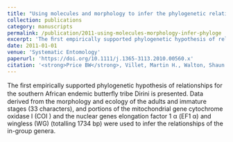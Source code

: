 ```yaml
---
title: "Using molecules and morphology to infer the phylogenetic relationships and evolutionary history of the Dirini (Nymphalidae: Satyrinae), a tribe of butterflies endemic to Southern Africa"
collection: publications
category: manuscripts
permalink: /publication/2011-using-molecules-morphology-infer-phyloge
excerpt: 'The ﬁrst empirically supported phylogenetic hypothesis of relationships for the southern African endemic butterﬂy tribe Dirini is presented.'
date: 2011-01-01
venue: 'Systematic Entomology'
paperurl: 'https://doi.org/10.1111/j.1365-3113.2010.00560.x'
citation: '<strong>Price BW</strong>, Villet, Martin H., Walton, Shaun M., Barker, Nigel P. (2011). &quot;Using molecules and morphology to infer the phylogenetic relationships and evolutionary history of the Dirini (Nymphalidae: Satyrinae), a tribe of butterflies endemic to Southern Africa.&quot; <i>Systematic Entomology</i> 36(2).'
---
```


The ﬁrst empirically supported phylogenetic hypothesis of relationships for the southern African endemic butterﬂy tribe Dirini is presented.  Data derived from the morphology and ecology of the adults and immature stages (33 characters), and portions of the mitochondrial gene cytochrome oxidase I (COI ) and the nuclear genes elongation factor 1 α (EF1 α) and wingless (WG) (totalling 1734 bp) were used to infer the relationships of the in-group genera.

